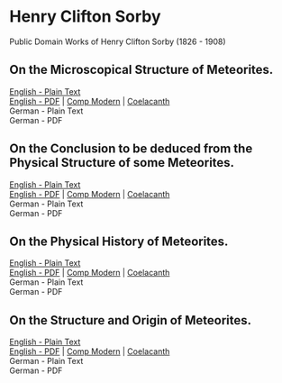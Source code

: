 # Henry Clifton Sorby

Public Domain Works of Henry Clifton Sorby (1826 - 1908)

## On the Microscopical Structure of Meteorites.

[English - Plain Text](on-the-microscopical-structure-of-meteorites/full-text-english.md)  
[English - PDF](https://cdn.solaranamnesis.com/Sorby/sorby_on_meteorites_2022_english.pdf) | [Comp Modern](https://cdn.solaranamnesis.com/Sorby/sorby_on_meteorites_2022_english_compmodern.pdf) | [Coelacanth](https://cdn.solaranamnesis.com/Sorby/sorby_on_meteorites_2022_english_coelacanth.pdf)  
German - Plain Text  
German - PDF  

## On the Conclusion to be deduced from the Physical Structure of some Meteorites.

[English - Plain Text](conclusion-deduced-from-physical-structure-meteorites/full-text-english.md)  
[English - PDF](https://cdn.solaranamnesis.com/Sorby/sorby_on_meteorites_2022_english.pdf) | [Comp Modern](https://cdn.solaranamnesis.com/Sorby/sorby_on_meteorites_2022_english_compmodern.pdf) | [Coelacanth](https://cdn.solaranamnesis.com/Sorby/sorby_on_meteorites_2022_english_coelacanth.pdf)  
German - Plain Text  
German - PDF  

## On the Physical History of Meteorites.

[English - Plain Text](on-the-physical-history-of-meteorites/full-text-english.md)  
[English - PDF](https://cdn.solaranamnesis.com/Sorby/sorby_on_meteorites_2022_english.pdf) | [Comp Modern](https://cdn.solaranamnesis.com/Sorby/sorby_on_meteorites_2022_english_compmodern.pdf) | [Coelacanth](https://cdn.solaranamnesis.com/Sorby/sorby_on_meteorites_2022_english_coelacanth.pdf)  
German - Plain Text  
German - PDF  

## On the Structure and Origin of Meteorites.

[English - Plain Text](on-the-structure-and-origin-of-meteorites/full-text-english.md)  
[English - PDF](https://cdn.solaranamnesis.com/Sorby/sorby_on_meteorites_2022_english.pdf) | [Comp Modern](https://cdn.solaranamnesis.com/Sorby/sorby_on_meteorites_2022_english_compmodern.pdf) | [Coelacanth](https://cdn.solaranamnesis.com/Sorby/sorby_on_meteorites_2022_english_coelacanth.pdf)  
German - Plain Text  
German - PDF  
